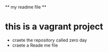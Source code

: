 ** my readme file **
# this is a vagrant project
* craete the repository called zero day
* craete a Reade me file
